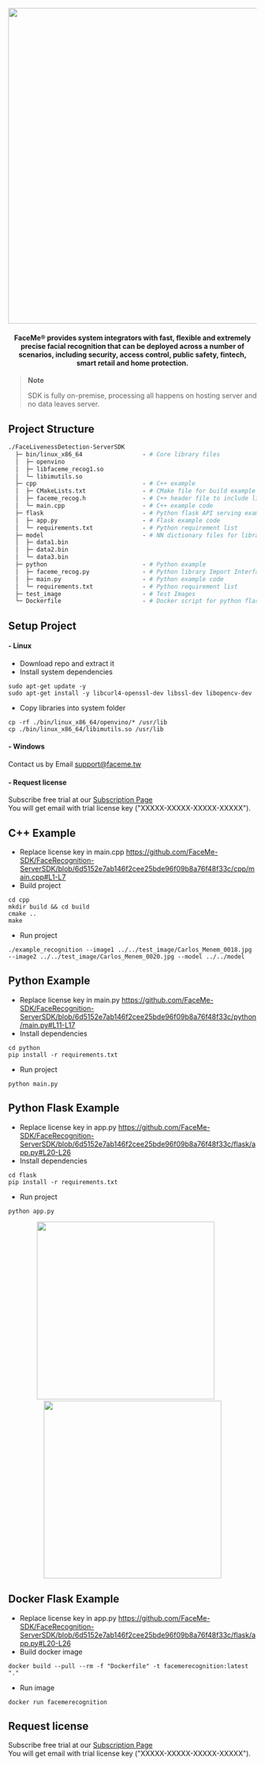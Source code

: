 <p align="center">
  <img width="640" src="https://user-images.githubusercontent.com/122285115/212581402-a095f46c-480b-45c9-98bc-23622d3a11e1.jpg">
  <h4 align="center">FaceMe® provides system integrators with fast, flexible and extremely precise facial recognition that can be deployed across a number of scenarios, including security, access control, public safety, fintech, smart retail and home protection.</h4>  
</p>

> **Note**
>
> SDK is fully on-premise, processing all happens on hosting server and no data leaves server.

## Project Structure
```graphql
./FaceLivenessDetection-ServerSDK
  ├─ bin/linux_x86_64                 - # Core library files
  │  ├─ openvino
  │  ├─ libfaceme_recog1.so
  │  └─ libimutils.so
  ├─ cpp                              - # C++ example
  │  ├─ CMakeLists.txt                - # CMake file for build example
  │  ├─ faceme_recog.h                - # C++ header file to include library
  │  └─ main.cpp                      - # C++ example code
  ├─ flask                            - # Python flask API serving example
  │  ├─ app.py                        - # Flask example code
  │  └─ requirements.txt              - # Python requirement list
  ├─ model                            - # NN dictionary files for library
  │  ├─ data1.bin
  │  ├─ data2.bin  
  │  └─ data3.bin
  ├─ python                           - # Python example
  │  ├─ faceme_recog.py               - # Python library Import Interface file
  │  ├─ main.py                       - # Python example code
  │  └─ requirements.txt              - # Python requirement list
  ├─ test_image                       - # Test Images
  └─ Dockerfile                       - # Docker script for python flask API serving example
```

## Setup Project
#### - Linux
- Download repo and extract it
- Install system dependencies
```
sudo apt-get update -y
sudo apt-get install -y libcurl4-openssl-dev libssl-dev libopencv-dev
```
- Copy libraries into system folder
```
cp -rf ./bin/linux_x86_64/openvino/* /usr/lib
cp ./bin/linux_x86_64/libimutils.so /usr/lib
```
#### - Windows
Contact us by Email support@faceme.tw
#### - Request license
Subscribe free trial at our [Subscription Page](https://sdk.faceme.tw/#contact-us)  
You will get email with trial license key ("XXXXX-XXXXX-XXXXX-XXXXX").
  
## C++ Example
- Replace license key in main.cpp https://github.com/FaceMe-SDK/FaceRecognition-ServerSDK/blob/6d5152e7ab146f2cee25bde96f09b8a76f48f33c/cpp/main.cpp#L1-L7
- Build project
```
cd cpp
mkdir build && cd build
cmake ..
make
```
- Run project
```
./example_recognition --image1 ../../test_image/Carlos_Menem_0018.jpg --image2 ../../test_image/Carlos_Menem_0020.jpg --model ../../model
```

## Python Example
- Replace license key in main.py https://github.com/FaceMe-SDK/FaceRecognition-ServerSDK/blob/6d5152e7ab146f2cee25bde96f09b8a76f48f33c/python/main.py#L11-L17
- Install dependencies
```
cd python
pip install -r requirements.txt
```
- Run project
```
python main.py
```
## Python Flask Example
- Replace license key in app.py https://github.com/FaceMe-SDK/FaceRecognition-ServerSDK/blob/6d5152e7ab146f2cee25bde96f09b8a76f48f33c/flask/app.py#L20-L26
- Install dependencies
```
cd flask
pip install -r requirements.txt
```
- Run project
```
python app.py
```
<p align="center">
  <img width="360" src="https://user-images.githubusercontent.com/122285115/212585049-63740d35-e44b-46d4-b02b-fbe4a50fa0e2.png">&emsp;&emsp;
  <img width="360" src="https://user-images.githubusercontent.com/122285115/212585096-8361b446-a0ee-4726-b2f4-906994c17144.png">
</p>


## Docker Flask Example
- Replace license key in app.py https://github.com/FaceMe-SDK/FaceRecognition-ServerSDK/blob/6d5152e7ab146f2cee25bde96f09b8a76f48f33c/flask/app.py#L20-L26
- Build docker image
```
docker build --pull --rm -f "Dockerfile" -t facemerecognition:latest "."
```
- Run image
```
docker run facemerecognition
```
## Request license
Subscribe free trial at our [Subscription Page](https://sdk.faceme.tw/#contact-us)  
You will get email with trial license key ("XXXXX-XXXXX-XXXXX-XXXXX").
